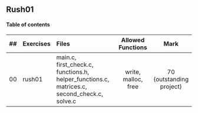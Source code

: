 ## Rush01

#### Table of contents

|  ##  |			Exercises				|	Files			|	Allowed Functions	|	Mark |
|:----:|:-----------------------------------|:------------------|:-------------:|:-------------:|
|  00  |rush01						|	 main.c, first_check.c, functions.h, helper_functions.c, matrices.c, second_check.c, solve.c	| write, malloc, free | 70 (outstanding project) |
